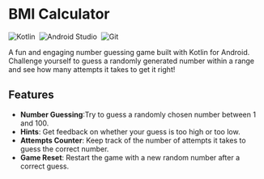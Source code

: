 # BMI Calculator

![Kotlin](https://img.shields.io/badge/-Kotlin-05122A?style=flat&logo=kotlin)&nbsp;
![Android Studio](https://img.shields.io/badge/-Android%20Studio-05122A?style=flat&logo=android-studio)&nbsp;
![Git](https://img.shields.io/badge/-Git-05122A?style=flat&logo=git)&nbsp;

A fun and engaging number guessing game built with Kotlin for Android. Challenge yourself to guess a randomly generated number within a range and see how many attempts it takes to get it right!


## Features

- **Number Guessing**:Try to guess a randomly chosen number between 1 and 100.
- **Hints**:  Get feedback on whether your guess is too high or too low.
- **Attempts Counter**: Keep track of the number of attempts it takes to guess the correct number.
- **Game Reset**: Restart the game with a new random number after a correct guess.

